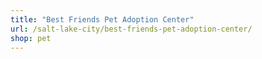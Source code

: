 ```yaml
---
title: "Best Friends Pet Adoption Center"
url: /salt-lake-city/best-friends-pet-adoption-center/
shop: pet
---
```


